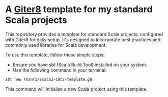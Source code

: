 # A [Giter8](https://www.foundweekends.org/giter8/) template for my standard Scala projects

This repository provides a template for standard Scala projects, configured with Giter8 for easy setup. It's designed to incorporate best practices and commonly used libraries for Scala development.

To use this template, follow these simple steps:

- Ensure you have sbt (Scala Build Tool) installed on your system.
- Use the following command in your terminal:

```bash
sbt new khanr1/scala3-cats-template.g8
```
This command will initialize a new Scala project using this template.
